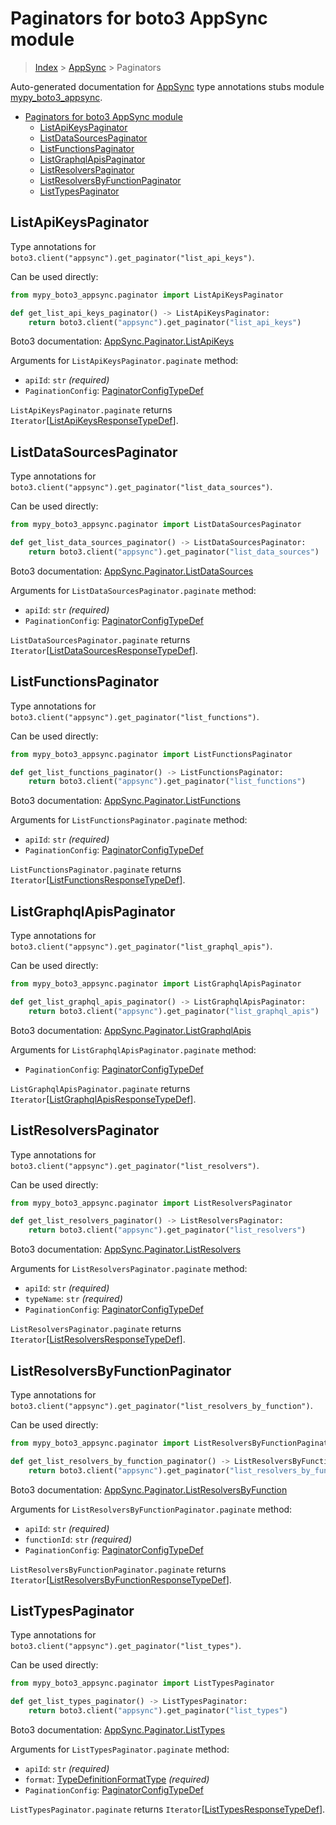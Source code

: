 # Paginators for boto3 AppSync module

> [Index](..) > [AppSync](.) > Paginators

Auto-generated documentation for
[AppSync](https://boto3.amazonaws.com/v1/documentation/api/1.17.72/reference/services/appsync.html#AppSync)
type annotations stubs module
[mypy_boto3_appsync](https://pypi.org/project/mypy-boto3-appsync/).

- [Paginators for boto3 AppSync module](#paginators-for-boto3-appsync-module)
  - [ListApiKeysPaginator](#listapikeyspaginator)
  - [ListDataSourcesPaginator](#listdatasourcespaginator)
  - [ListFunctionsPaginator](#listfunctionspaginator)
  - [ListGraphqlApisPaginator](#listgraphqlapispaginator)
  - [ListResolversPaginator](#listresolverspaginator)
  - [ListResolversByFunctionPaginator](#listresolversbyfunctionpaginator)
  - [ListTypesPaginator](#listtypespaginator)

## ListApiKeysPaginator

Type annotations for `boto3.client("appsync").get_paginator("list_api_keys")`.

Can be used directly:

```python
from mypy_boto3_appsync.paginator import ListApiKeysPaginator

def get_list_api_keys_paginator() -> ListApiKeysPaginator:
    return boto3.client("appsync").get_paginator("list_api_keys")
```

Boto3 documentation:
[AppSync.Paginator.ListApiKeys](https://boto3.amazonaws.com/v1/documentation/api/1.17.72/reference/services/appsync.html#AppSync.Paginator.ListApiKeys)

Arguments for `ListApiKeysPaginator.paginate` method:

- `apiId`: `str` *(required)*
- `PaginationConfig`:
  [PaginatorConfigTypeDef](./type_defs.md#paginatorconfigtypedef)

`ListApiKeysPaginator.paginate` returns
`Iterator`\[[ListApiKeysResponseTypeDef](./type_defs.md#listapikeysresponsetypedef)\].

## ListDataSourcesPaginator

Type annotations for
`boto3.client("appsync").get_paginator("list_data_sources")`.

Can be used directly:

```python
from mypy_boto3_appsync.paginator import ListDataSourcesPaginator

def get_list_data_sources_paginator() -> ListDataSourcesPaginator:
    return boto3.client("appsync").get_paginator("list_data_sources")
```

Boto3 documentation:
[AppSync.Paginator.ListDataSources](https://boto3.amazonaws.com/v1/documentation/api/1.17.72/reference/services/appsync.html#AppSync.Paginator.ListDataSources)

Arguments for `ListDataSourcesPaginator.paginate` method:

- `apiId`: `str` *(required)*
- `PaginationConfig`:
  [PaginatorConfigTypeDef](./type_defs.md#paginatorconfigtypedef)

`ListDataSourcesPaginator.paginate` returns
`Iterator`\[[ListDataSourcesResponseTypeDef](./type_defs.md#listdatasourcesresponsetypedef)\].

## ListFunctionsPaginator

Type annotations for `boto3.client("appsync").get_paginator("list_functions")`.

Can be used directly:

```python
from mypy_boto3_appsync.paginator import ListFunctionsPaginator

def get_list_functions_paginator() -> ListFunctionsPaginator:
    return boto3.client("appsync").get_paginator("list_functions")
```

Boto3 documentation:
[AppSync.Paginator.ListFunctions](https://boto3.amazonaws.com/v1/documentation/api/1.17.72/reference/services/appsync.html#AppSync.Paginator.ListFunctions)

Arguments for `ListFunctionsPaginator.paginate` method:

- `apiId`: `str` *(required)*
- `PaginationConfig`:
  [PaginatorConfigTypeDef](./type_defs.md#paginatorconfigtypedef)

`ListFunctionsPaginator.paginate` returns
`Iterator`\[[ListFunctionsResponseTypeDef](./type_defs.md#listfunctionsresponsetypedef)\].

## ListGraphqlApisPaginator

Type annotations for
`boto3.client("appsync").get_paginator("list_graphql_apis")`.

Can be used directly:

```python
from mypy_boto3_appsync.paginator import ListGraphqlApisPaginator

def get_list_graphql_apis_paginator() -> ListGraphqlApisPaginator:
    return boto3.client("appsync").get_paginator("list_graphql_apis")
```

Boto3 documentation:
[AppSync.Paginator.ListGraphqlApis](https://boto3.amazonaws.com/v1/documentation/api/1.17.72/reference/services/appsync.html#AppSync.Paginator.ListGraphqlApis)

Arguments for `ListGraphqlApisPaginator.paginate` method:

- `PaginationConfig`:
  [PaginatorConfigTypeDef](./type_defs.md#paginatorconfigtypedef)

`ListGraphqlApisPaginator.paginate` returns
`Iterator`\[[ListGraphqlApisResponseTypeDef](./type_defs.md#listgraphqlapisresponsetypedef)\].

## ListResolversPaginator

Type annotations for `boto3.client("appsync").get_paginator("list_resolvers")`.

Can be used directly:

```python
from mypy_boto3_appsync.paginator import ListResolversPaginator

def get_list_resolvers_paginator() -> ListResolversPaginator:
    return boto3.client("appsync").get_paginator("list_resolvers")
```

Boto3 documentation:
[AppSync.Paginator.ListResolvers](https://boto3.amazonaws.com/v1/documentation/api/1.17.72/reference/services/appsync.html#AppSync.Paginator.ListResolvers)

Arguments for `ListResolversPaginator.paginate` method:

- `apiId`: `str` *(required)*
- `typeName`: `str` *(required)*
- `PaginationConfig`:
  [PaginatorConfigTypeDef](./type_defs.md#paginatorconfigtypedef)

`ListResolversPaginator.paginate` returns
`Iterator`\[[ListResolversResponseTypeDef](./type_defs.md#listresolversresponsetypedef)\].

## ListResolversByFunctionPaginator

Type annotations for
`boto3.client("appsync").get_paginator("list_resolvers_by_function")`.

Can be used directly:

```python
from mypy_boto3_appsync.paginator import ListResolversByFunctionPaginator

def get_list_resolvers_by_function_paginator() -> ListResolversByFunctionPaginator:
    return boto3.client("appsync").get_paginator("list_resolvers_by_function")
```

Boto3 documentation:
[AppSync.Paginator.ListResolversByFunction](https://boto3.amazonaws.com/v1/documentation/api/1.17.72/reference/services/appsync.html#AppSync.Paginator.ListResolversByFunction)

Arguments for `ListResolversByFunctionPaginator.paginate` method:

- `apiId`: `str` *(required)*
- `functionId`: `str` *(required)*
- `PaginationConfig`:
  [PaginatorConfigTypeDef](./type_defs.md#paginatorconfigtypedef)

`ListResolversByFunctionPaginator.paginate` returns
`Iterator`\[[ListResolversByFunctionResponseTypeDef](./type_defs.md#listresolversbyfunctionresponsetypedef)\].

## ListTypesPaginator

Type annotations for `boto3.client("appsync").get_paginator("list_types")`.

Can be used directly:

```python
from mypy_boto3_appsync.paginator import ListTypesPaginator

def get_list_types_paginator() -> ListTypesPaginator:
    return boto3.client("appsync").get_paginator("list_types")
```

Boto3 documentation:
[AppSync.Paginator.ListTypes](https://boto3.amazonaws.com/v1/documentation/api/1.17.72/reference/services/appsync.html#AppSync.Paginator.ListTypes)

Arguments for `ListTypesPaginator.paginate` method:

- `apiId`: `str` *(required)*
- `format`: [TypeDefinitionFormatType](./literals.md#typedefinitionformattype)
  *(required)*
- `PaginationConfig`:
  [PaginatorConfigTypeDef](./type_defs.md#paginatorconfigtypedef)

`ListTypesPaginator.paginate` returns
`Iterator`\[[ListTypesResponseTypeDef](./type_defs.md#listtypesresponsetypedef)\].
